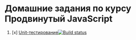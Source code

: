 # Домашние задания по курсу Продвинутый JavaScript


1. [x] [Unit-тестирование](test-ci)[![Build status](https://ci.appveyor.com/api/projects/status/rd7m88mkadg9as7b/branch/main?svg=true)](https://ci.appveyor.com/project/Zhsaule/ajs-hw-ajs8/branch/main)

